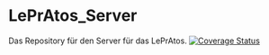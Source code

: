 # LePrAtos_Server
Das Repository für den Server für das LePrAtos.
[![Coverage Status](https://coveralls.io/repos/PascalHonegger/LePrAtos_Client/badge.svg?branch=master&service=github)](https://coveralls.io/github/PascalHonegger/LePrAtos_Client?branch=master)
